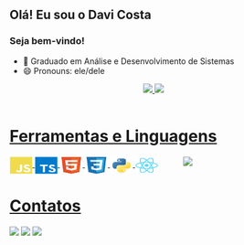 ## Olá! Eu sou o Davi Costa
### Seja bem-vindo!

- 🌱 Graduado em Análise e Desenvolvimento de Sistemas
- 😄 Pronouns: ele/dele



<div align="center">
  <a href="https://github.com/davimcostaa">
  <img height="180em" src="https://github-readme-stats.vercel.app/api/top-langs/?username=davimcostaa&layout=compact&langs_count=7&theme=tokyonight"/>
  <img height="150em" src="https://github-readme-streak-stats.herokuapp.com/?user=davimcostaa&theme=tokyonight&hide_border=false"/>
</div>
<div style="display: inline_block"><br>
  
  # Ferramentas e Linguagens
  <img align="right" width="200" src="https://i2.wp.com/allhtaccess.info/wp-content/uploads/2018/03/programming.gif?fit=1281%2C716&ssl=1" />
  <img align="center" alt="Js" height="30" width="40" src="https://raw.githubusercontent.com/devicons/devicon/master/icons/javascript/javascript-plain.svg">
  <img align="center" alt="Ts" height="30" width="40" src="https://raw.githubusercontent.com/devicons/devicon/master/icons/typescript/typescript-plain.svg">
  <img align="center" alt="HTML" height="30" width="40" src="https://raw.githubusercontent.com/devicons/devicon/master/icons/html5/html5-original.svg">
  <img align="center" alt="CSS" height="30" width="40" src="https://raw.githubusercontent.com/devicons/devicon/master/icons/css3/css3-original.svg">
  <img align="center" alt="Python" height="30" width="40" src="https://raw.githubusercontent.com/devicons/devicon/master/icons/python/python-original.svg">
  <img align="center" alt="React" height="30" width="40" src="https://raw.githubusercontent.com/devicons/devicon/master/icons/react/react-original.svg">
</div>

  ##
  
  # Contatos
  
  <div>
    <a href="https://instagram.com/davimcostaa" target="_blank"><img src="https://img.shields.io/badge/-Instagram-%23E4405F?style=for-the-badge&logo=instagram&logoColor=white" target="_blank"></a>
    <a href="mailto:davim.costa@outlook.com"><img src="https://img.shields.io/badge/Microsoft_Outlook-0078D4?style=for-the-badge&logo=microsoft-outlook&logoColor=white" target="_blank"></a>
    <a href="https://www.linkedin.com/in/davi-marquesc/" target="_blank"><img src="https://img.shields.io/badge/-LinkedIn-%230077B5?style=for-the-badge&logo=linkedin&logoColor=white" target="_blank"></a> 
    
  </div> 

